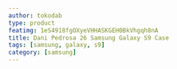 ```yaml
---
author: tokodab
type: product
featimg: 1eS4918fgOXyeVHHASKGEH0BkVhgqh8nA
title: Dani Pedrosa 26 Samsung Galaxy S9 Case
tags: [samsung, galaxy, s9]
category: [samsung]
---
```

